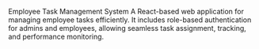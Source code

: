 Employee Task Management System
A React-based web application for managing employee tasks efficiently. It includes role-based authentication for admins and employees, allowing seamless task assignment, tracking, and performance monitoring.
